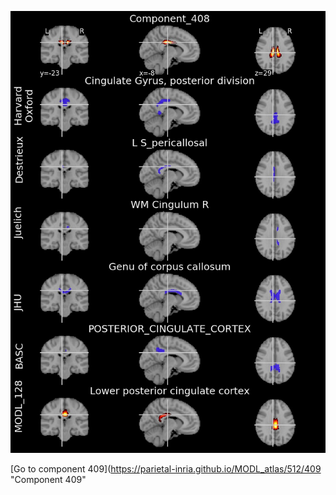 


![408](preliminary/408.jpg "Component 408")

[Go to component 409](https://parietal-inria.github.io/MODL_atlas/512/409 "Component 409"